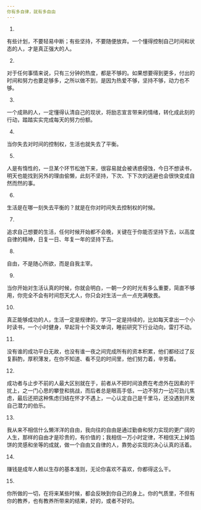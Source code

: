 ```yaml
---
你有多自律，就有多自由
---
```


1.

有些计划，不要轻易中断；有些坚持，不要随便放弃。一个懂得控制自己时间和状态的人，才是真正强大的人。

2.

对于任何事情来说，只有三分钟的热度，都是不够的。如果想要得到更多，付出的时间和努力也要足够多，之所以做不到，是因为热爱不够，坚持不够，动力也不够。

3.

一个成熟的人，一定懂得认清自己的现状，将励志宣言带来的情绪，转化成此刻的行动，踏踏实实完成每天的努力份额。

4.

当你失去对时间的控制权，生活也就失去了平衡。

5.

人是有惰性的，一旦某个环节松弛下来，很容易就会被诱惑侵蚀，今日不想读书，明天也能找到另外的理由偷懒，此刻不坚持，下次、下下次的逃避也会很快变成自然而然的事。

6.

生活是在哪一刻失去平衡的？就是在你对时间失去控制权的时候。

7.

追求自己想要的生活，任何时候开始都不会晚，关键在于你能否坚持下去，以高度自律的精神，日复一日、年复一年的坚持下去。

8.

自由，不是随心所欲，而是自我主宰。

9.

当你开始对生活认真的时候，你就会明白，一朝一夕的时光有多么重要，简直不够用，你完全不会有时间怨天尤人，你只会对生活一点一点充满敬畏。

10.

真正能够成功的人，生活一定是规律的，学习一定是持续的，比如每天拿出一个小时读书，一个小时健身，早起背十个英文单词，睡前研究下行业动向，雷打不动。

11.

没有谁的成功平白无故，也没有谁一夜之间完成所有的资本积累，他们都经过了反复斟酌，厚积薄发，在你不知道、看不见的时间里，他们努力着，辛劳着。

12.

成功者与止步不前的人最大区别就在于，前者从不把时间浪费在考虑外在因素的干扰上，之一门心思的攀登和挑战，而后者总是眼高手低，一边不努力一边可劲儿焦虑，最后还把这种焦虑归结在怀才不遇上，一心认定自己是千里马，还没遇到开发自己潜力的伯乐。

13.

我从来不相信什么懒洋洋的自由，我向往的自由是通过勤奋和努力实现的更广阔的人生，那样的自由才是珍贵的，有价值的；我相信一万小时定律，不相信天上掉馅饼的灵感和坐等的成就，做一个自由又自律的人，靠势必实现的决心认真的活着。

14.

赚钱是成年人赖以生存的基本准则，无论你喜欢不喜欢，你都得这么干。

15.

你所做的一切，在将来某些时候，都会反映到你自己的身上。你的气质里，不但有你的教养，也有教养所带来的结果，好的，或者不好的。